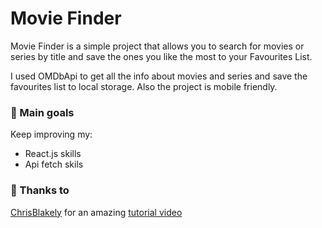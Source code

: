 # Movie Finder

Movie Finder is a simple project that allows you to search for movies or series by title and save the ones you like the most to your Favourites List.

I used OMDbApi to get all the info about movies and series and save the favourites list to local storage. Also the project is mobile friendly.



### :pushpin: Main goals

Keep improving my: 
 - React.js skills 
 - Api fetch skils



### :pray: Thanks to 

 [ChrisBlakely](https://www.youtube.com/c/ChrisBlakely) for an amazing  [tutorial video](https://www.youtube.com/watch?v=jc9_Bqzy2YQ&t=156s)
